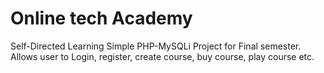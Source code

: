 # Online tech Academy
Self-Directed Learning
Simple PHP-MySQLi Project for Final semester. Allows user to Login, register, create course, buy course, play course etc.
